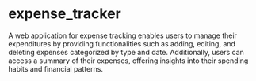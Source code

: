 # expense_tracker
A web application for expense tracking enables users to manage their expenditures by providing functionalities such as adding, editing, and deleting expenses categorized by type and date. Additionally, users can access a summary of their expenses, offering insights into their spending habits and financial patterns.
